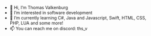 - 👋 Hi, I’m Thomas Valkenburg
- 👀 I’m interested in software development
- 🌱 I’m currently learning C#, Java and Javascript, Swift, HTML, CSS, PHP, LUA and some more!
- 📫 You can reach me on discord: ths_v
